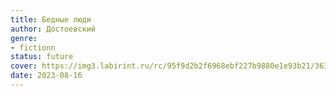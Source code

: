 ```yaml
---
title: Бедные люди
author: Достоевский
genre:
- fictionn
status: future
cover: https://img3.labirint.ru/rc/95f9d2b2f6968ebf227b9880e1e93b21/363x561q80/books83/826999/cover.jpg?1643387109
date: 2023-08-16
---
```


